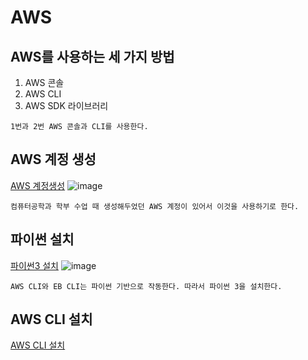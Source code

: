# AWS 

## AWS를 사용하는 세 가지 방법
1. AWS 콘솔
2. AWS CLI
3. AWS SDK 라이브러리
```
1번과 2번 AWS 콘솔과 CLI를 사용한다.
```
## AWS 계정 생성
[AWS 계정생성](https://portal.aws.amazon.com/billing/signup#/start)
![image](https://github.com/mr-won/AWS/assets/58906858/a18cc673-fd81-44f1-a861-0b3ed60667b3)
```
컴퓨터공학과 학부 수업 때 생성해두었던 AWS 계정이 있어서 이것을 사용하기로 한다.
```
## 파이썬 설치
[파이썬3 설치](https://www.python.org/downloads/windows/)
![image](https://github.com/mr-won/AWS/assets/58906858/1d7449ee-279f-40a7-969e-33517d3a0b64)
```
AWS CLI와 EB CLI는 파이썬 기반으로 작동한다. 따라서 파이썬 3을 설치한다.
```
## AWS CLI 설치
[AWS CLI 설치](https://awscli.amazonaws.com/AWSCLIV2.msi)
